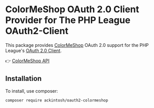 # ColorMeShop OAuth 2.0 Client Provider for The PHP League OAuth2-Client

This package provides [ColorMeShop](https://shop-pro.jp/) OAuth 2.0 support for the PHP League's [OAuth 2.0 Client](https://github.com/thephpleague/oauth2-client).

:point_right: [ColorMeShop API](https://shop-pro.jp/func/api/)

## Installation

To install, use composer:

```
composer require ackintosh/oauth2-colormeshop
```